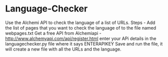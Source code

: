 # Language-Checker
Use the Alchemi API to check the language of a list of URLs.
Steps - 
Add the list of pages that you want to check the language of to the file named webpages.txt
Get a free API from Alchemiapi - http://www.alchemyapi.com/api/register.html
enter your APi details in the languagechecker.py file where it says ENTERAPIKEY
Save and run the file, it will create a new file with all the URLs and the language.
